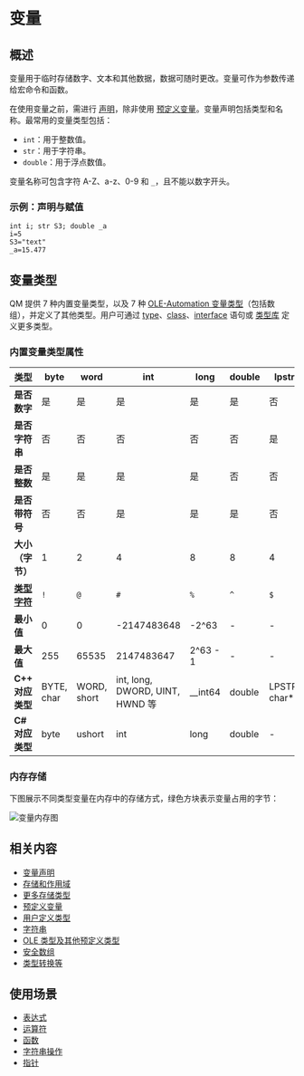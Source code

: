 # 变量

## 概述

变量用于临时存储数字、文本和其他数据，数据可随时更改。变量可作为参数传递给宏命令和函数。

在使用变量之前，需进行 [声明](IDP_VARIABLES.html)，除非使用 [预定义变量](IDP_SPECVAR.html)。变量声明包括类型和名称。最常用的变量类型包括：
- `int`：用于整数值。
- `str`：用于字符串。
- `double`：用于浮点数值。

变量名称可包含字符 A-Z、a-z、0-9 和 `_`，且不能以数字开头。

### 示例：声明与赋值
```qm
int i; str S3; double _a
i=5
S3="text"
_a=15.477
```

## 变量类型

QM 提供 7 种内置变量类型，以及 7 种 [OLE-Automation 变量类型](IDP_OLETYPES.html)（包括数组），并定义了其他类型。用户可通过 [type](IDP_TYPE.html)、[class](IDP_CLASSES.html)、[interface](IDP_INTERFACE.html) 语句或 [类型库](IDP_TYPELIB.html) 定义更多类型。

### 内置变量类型属性

| 类型 | byte | word | int | long | double | lpstr | str |
|------|------|------|-----|------|--------|-------|-----|
| **是否数字** | 是 | 是 | 是 | 是 | 是 | 否 | 否 |
| **是否字符串** | 否 | 否 | 否 | 否 | 否 | 是 | 是 |
| **是否整数** | 是 | 是 | 是 | 是 | 否 | 否 | 否 |
| **是否带符号** | 否 | 否 | 是 | 是 | 是 | 否 | 否 |
| **大小（字节）** | 1 | 2 | 4 | 8 | 8 | 4 | 16 + 字符串 |
| **[类型字符](IDP_TYPESPEC.html)** | `!` | `@` | `#` | `%` | `^` | `$` | `~` |
| **最小值** | 0 | 0 | -2147483648 | -2^63 | - | - | - |
| **最大值** | 255 | 65535 | 2147483647 | 2^63 - 1 | - | - | - |
| **C++ 对应类型** | BYTE, char | WORD, short | int, long, DWORD, UINT, HWND 等 | __int64 | double | LPSTR, char* | 类似 CString |
| **C# 对应类型** | byte | ushort | int | long | double | - | 类似 string |

### 内存存储

下图展示不同类型变量在内存中的存储方式，绿色方块表示变量占用的字节：

![变量内存图](variables.gif)

## 相关内容

- [变量声明](IDP_VARIABLES.html)
- [存储和作用域](IDP_SCOPE.html)
- [更多存储类型](IDP_SCOPE2.html)
- [预定义变量](IDP_SPECVAR.html)
- [用户定义类型](IDP_TYPE.html)
- [字符串](IDH_STRINGS.html)
- [OLE 类型及其他预定义类型](IDP_OLETYPES.html)
- [安全数组](IDP_OLE_ARRAY.html)
- [类型转换等](IDP_VARTABLE.html)

## 使用场景

- [表达式](IDP_EXPRESSION.html)
- [运算符](IDH_OPERATORS.html)
- [函数](IDH_FUNCTIONS.html)
- [字符串操作](IDH_STRINGS.html)
- [指针](IDH_POINTERS.html)